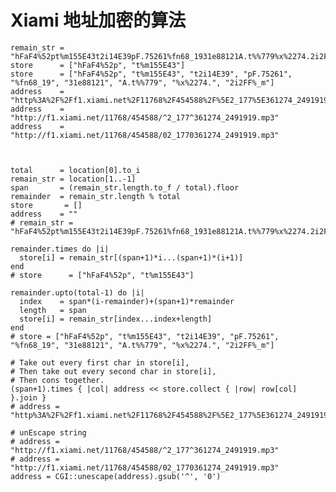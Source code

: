 # Xiami 地址加密的算法

    remain_str = "hFaF4%52pt%m155E43t2i14E39pF.75261%fn68_1931e88121A.t%%779%x%2274.2i2FF%_m"
    store      = ["hFaF4%52p", "t%m155E43"]
    store      = ["hFaF4%52p", "t%m155E43", "t2i14E39", "pF.75261", "%fn68_19", "31e88121", "A.t%%779", "%x%2274.", "2i2FF%_m"]
    address    = "http%3A%2F%2Ff1.xiami.net%2F11768%2F454588%2F%5E2_177%5E361274_2491919.mp3"
    address    = "http://f1.xiami.net/11768/454588/^2_177^361274_2491919.mp3"
    address    = "http://f1.xiami.net/11768/454588/02_1770361274_2491919.mp3"



    total      = location[0].to_i
    remain_str = location[1..-1]
    span       = (remain_str.length.to_f / total).floor
    remainder  = remain_str.length % total
    store       = []
    address    = ""
    # remain_str = "hFaF4%52pt%m155E43t2i14E39pF.75261%fn68_1931e88121A.t%%779%x%2274.2i2FF%_m"

    remainder.times do |i|
      store[i] = remain_str[(span+1)*i...(span+1)*(i+1)]
    end
    # store      = ["hFaF4%52p", "t%m155E43"]

    remainder.upto(total-1) do |i|
      index    = span*(i-remainder)+(span+1)*remainder
      length   = span
      store[i] = remain_str[index...index+length]
    end
    # store = ["hFaF4%52p", "t%m155E43", "t2i14E39", "pF.75261", "%fn68_19", "31e88121", "A.t%%779", "%x%2274.", "2i2FF%_m"]

    # Take out every first char in store[i],
    # Then take out every second char in store[i],
    # Then cons together.
    (span+1).times { |col| address << store.collect { |row| row[col] }.join }
    # address = "http%3A%2F%2Ff1.xiami.net%2F11768%2F454588%2F%5E2_177%5E361274_2491919.mp3"

    # unEscape string
    # address = "http://f1.xiami.net/11768/454588/^2_177^361274_2491919.mp3"
    # address = "http://f1.xiami.net/11768/454588/02_1770361274_2491919.mp3"
    address = CGI::unescape(address).gsub('^', '0')

